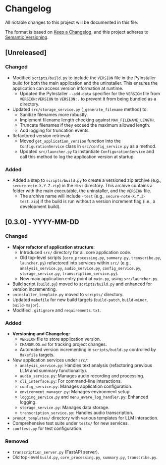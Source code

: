 # Changelog

All notable changes to this project will be documented in this file.

The format is based on [Keep a Changelog](https://keepachangelog.com/en/1.0.0/),
and this project adheres to [Semantic Versioning](https://semver.org/spec/v2.0.0.html).

## [Unreleased]
### Changed
- Modified `scripts/build.py` to include the `VERSION` file in the PyInstaller build for both the main application and the uninstaller. This ensures the application can access version information at runtime.
    - Updated the PyInstaller `--add-data` specifier for the `VERSION` file from `VERSION:VERSION` to `VERSION:.` to prevent it from being bundled as a directory.
- Updated `src/storage_service.py` (`_generate_filename` method) to:
    - Sanitize filenames more robustly.
    - Implement filename length checking against `MAX_FILENAME_LENGTH`.
    - Truncate filenames if they exceed the maximum allowed length.
    - Add logging for truncation events.
- Refactored version retrieval:
    - Moved `get_application_version` function into the `ConfigurationService` class in `src/config_service.py` as a method.
    - Updated `src/launcher.py` to instantiate `ConfigurationService` and call this method to log the application version at startup.

### Added
- Added a step to `scripts/build.py` to create a versioned zip archive (e.g., `secure-note-X.Y.Z.zip`) in the `dist` directory. This archive contains a folder with the main executable, the uninstaller, and the `VERSION` file.
    - The archive name will include `-test` (e.g., `secure-note-X.Y.Z-test.zip`) if the build is run without a version increment flag (i.e., a development build).

## [0.3.0] - YYYY-MM-DD
### Changed
- **Major refactor of application structure:**
    - Introduced `src/` directory for all core application code.
    - Old top-level scripts (`core_processing.py`, `summary.py`, `transcribe.py`, `launcher.py`) refactored into services within `src/` (e.g., `analysis_service.py`, `audio_service.py`, `config_service.py`, `storage_service.py`, `transcription_service.py`).
    - New main application entry point at `main.py`, using `src/launcher.py`.
- Build script (`build.py`) moved to `scripts/build.py` and enhanced for version incrementing.
- `uninstaller_template.py` moved to `scripts/` directory.
- Updated `makefile` for new build targets (`build-patch`, `build-minor`, `build-major`).
- Modified `.gitignore` and `requirements.txt`.

### Added
- **Versioning and Changelog:**
    - `VERSION` file to store application version.
    - `CHANGELOG.md` for tracking project changes.
    - Automated version incrementing in `scripts/build.py` controlled by `Makefile` targets.
- New application services under `src/`:
    - `analysis_service.py`: Handles text analysis (refactoring previous LLM and summary functionality).
    - `audio_service.py`: Manages audio recording and processing.
    - `cli_interface.py`: For command-line interactions.
    - `config_service.py`: Manages application configuration.
    - `environment_manager.py`: Manages environment setup.
    - `logging_service.py` and `menu_aware_log_handler.py`: Enhanced logging.
    - `storage_service.py`: Manages data storage.
    - `transcription_service.py`: Handles audio transcription.
- `prompt_templates/` directory with various templates for LLM interaction.
- Comprehensive test suite under `tests/` for new services.
- `conftest.py` for test configuration.

### Removed
- `transcription_server.py` (FastAPI server).
- Old top-level `build.py`, `core_processing.py`, `summary.py`, `transcribe.py`. 